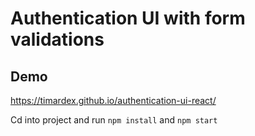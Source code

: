 # Authentication UI with form validations

## Demo 
https://timardex.github.io/authentication-ui-react/

Cd into project and run `npm install` and `npm start`